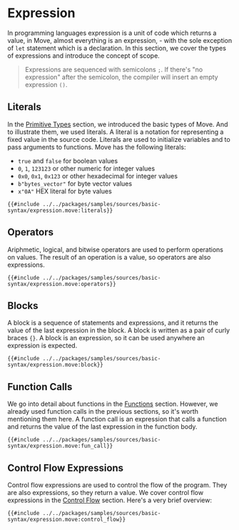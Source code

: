 # Expression

In programming languages expression is a unit of code which returns a value, in Move, almost everything is an expression, - with the sole exception of `let` statement which is a declaration. In this section, we cover the types of expressions and introduce the concept of scope.

> Expressions are sequenced with semicolons `;`. If there's "no expression" after the semicolon, the compiler will insert an empty expression `()`.

<!-- ## Empty Expression

The very base of the expression is the empty expression. It is a valid expression that does nothing and returns nothing. An empty expression is written as empty parentheses `()`. It's rarely the case when you need to use an empty expression. The compiler automatically inserts empty expressions where needed, for example in an empty [Scope](#scope). Though, it may be helpful to know that it exists. Parentheses are also used to group expressions to control the order of evaluation.

```move
{{#include ../../packages/samples/sources/basic-syntax/expression.move:empty}}
```
-->

## Literals

In the [Primitive Types](./primitive-types.md) section, we introduced the basic types of Move. And to illustrate them, we used literals. A literal is a notation for representing a fixed value in the source code. Literals are used to initialize variables and to pass arguments to functions. Move has the following literals:

- `true` and `false` for boolean values
- `0`, `1`, `123123` or other numeric for integer values
- `0x0`, `0x1`, `0x123` or other hexadecimal for integer values
- `b"bytes_vector"` for byte vector values
- `x"0A"` HEX literal for byte values

```move
{{#include ../../packages/samples/sources/basic-syntax/expression.move:literals}}
```

## Operators

Ariphmetic, logical, and bitwise operators are used to perform operations on values. The result of an operation is a value, so operators are also expressions.

```move
{{#include ../../packages/samples/sources/basic-syntax/expression.move:operators}}
```

## Blocks

A block is a sequence of statements and expressions, and it returns the value of the last expression in the block. A block is written as a pair of curly braces `{}`. A block is an expression, so it can be used anywhere an expression is expected.

```move
{{#include ../../packages/samples/sources/basic-syntax/expression.move:block}}
```

## Function Calls

We go into detail about functions in the [Functions](./functions.md) section. However, we already used function calls in the previous sections, so it's worth mentioning them here. A function call is an expression that calls a function and returns the value of the last expression in the function body.

```move
{{#include ../../packages/samples/sources/basic-syntax/expression.move:fun_call}}
```

## Control Flow Expressions

Control flow expressions are used to control the flow of the program. They are also expressions, so they return a value. We cover control flow expressions in the [Control Flow](./control-flow.md) section. Here's a very brief overview:

```move
{{#include ../../packages/samples/sources/basic-syntax/expression.move:control_flow}}
```
